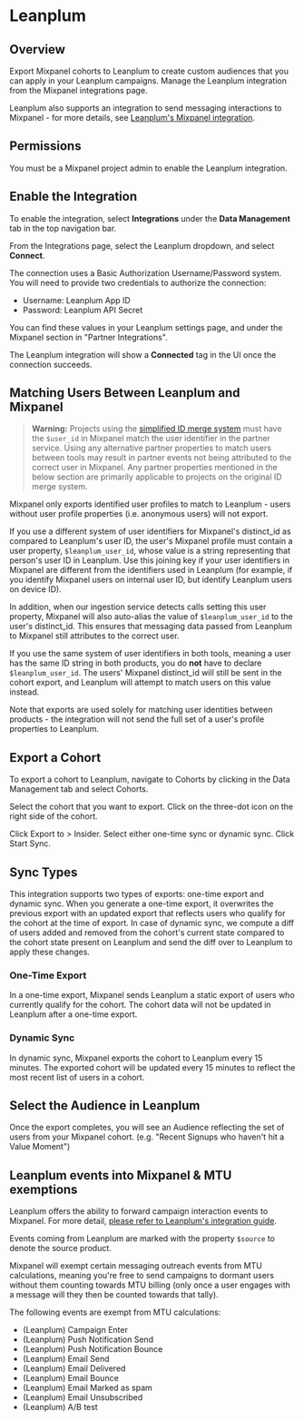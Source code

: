 # Leanplum


## Overview

Export Mixpanel cohorts to Leanplum to create custom audiences that you can apply in your Leanplum campaigns. Manage the Leanplum integration from the Mixpanel integrations page.

Leanplum also supports an integration to send messaging interactions to Mixpanel - for more details, see [Leanplum's Mixpanel integration](https://docs.leanplum.com/docs/mixpanel-feed).

## Permissions

You must be a Mixpanel project admin to enable the Leanplum integration.

## Enable the Integration

To enable the integration, select **Integrations** under the **Data Management** tab in the top navigation bar.


From the Integrations page, select the Leanplum dropdown, and select **Connect**.


The connection uses a Basic Authorization Username/Password system. You will need to provide two credentials to authorize the connection:

- Username: Leanplum App ID
- Password: Leanplum API Secret

You can find these values in your Leanplum settings page, and under the Mixpanel section in "Partner Integrations".

The Leanplum integration will show a **Connected** tag in the UI once the connection succeeds.

## Matching Users Between Leanplum and Mixpanel

> **Warning:** Projects using the [simplified ID merge system](/docs/tracking-methods/id-management/identifying-users#simplified-vs-original-id-merge) must have the `$user_id` in Mixpanel match the user identifier in the partner service. Using any alternative partner properties to match users between tools may result in partner events not being attributed to the correct user in Mixpanel. Any partner properties mentioned in the below section are primarily applicable to projects on the original ID merge system.

Mixpanel only exports identified user profiles to match to Leanplum - users without user profile properties (i.e. anonymous users) will not export.

If you use a different system of user identifiers for Mixpanel's distinct_id as compared to Leanplum's user ID, the user's Mixpanel profile must contain a user property, `$leanplum_user_id`, whose value is a string representing that person's user ID in Leanplum. Use this joining key if your user identifiers in Mixpanel are different from the identifiers used in Leanplum (for example, if you identify Mixpanel users on internal user ID, but identify Leanplum users on device ID).

In addition, when our ingestion service detects calls setting this user property, Mixpanel will also auto-alias the value of `$leanplum_user_id` to the user's distinct_id. This ensures that messaging data passed from Leanplum to Mixpanel still attributes to the correct user.

If you use the same system of user identifiers in both tools, meaning a user has the same ID string in both products, you do **not** have to declare `$leanplum_user_id`. The users' Mixpanel distinct_id will still be sent in the cohort export, and Leanplum will attempt to match users on this value instead.

Note that exports are used solely for matching user identities between products - the integration will not send the full set of a user's profile properties to Leanplum.

## Export a Cohort

To export a cohort to Leanplum, navigate to Cohorts by clicking in the Data Management tab and select Cohorts.

Select the cohort that you want to export. Click on the three-dot icon on the right side of the cohort.

Click Export to > Insider. Select either one-time sync or dynamic sync. Click Start Sync.


## Sync Types

This integration supports two types of exports: one-time export and dynamic sync. When you generate a one-time export, it overwrites the previous export with an updated export that reflects users who qualify for the cohort at the time of export. In case of dynamic sync, we compute a diff of users added and removed from the cohort's current state compared to the cohort state present on Leanplum and send the diff over to Leanplum to apply these changes.

### One-Time Export
In a one-time export, Mixpanel sends Leanplum a static export of users who currently qualify for the cohort. The cohort data will not be updated in Leanplum after a one-time export.

### Dynamic Sync
In dynamic sync, Mixpanel exports the cohort to Leanplum every 15 minutes. The exported cohort will be updated every 15 minutes to reflect the most recent list of users in a cohort.

## Select the Audience in Leanplum

Once the export completes, you will see an Audience reflecting the set of users from your Mixpanel cohort. (e.g. "Recent Signups who haven't hit a Value Moment")


## Leanplum events into Mixpanel & MTU exemptions

Leanplum offers the ability to forward campaign interaction events to Mixpanel. For more detail, [please refer to Leanplum's integration guide](https://docs.leanplum.com/docs/mixpanel-feed).

Events coming from Leanplum are marked with the property `$source` to denote the source product.

Mixpanel will exempt certain messaging outreach events from MTU calculations, meaning you're free to send campaigns to dormant users without them counting towards MTU billing (only once a user engages with a message will they then be counted towards that tally).

The following events are exempt from MTU calculations:

- (Leanplum) Campaign Enter
- (Leanplum) Push Notification Send
- (Leanplum) Push Notification Bounce
- (Leanplum) Email Send
- (Leanplum) Email Delivered
- (Leanplum) Email Bounce
- (Leanplum) Email Marked as spam
- (Leanplum) Email Unsubscribed
- (Leanplum) A/B test
